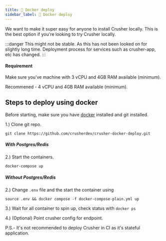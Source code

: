 ```yaml
---
title: 🐳 Docker deploy
sidebar_label: 🐳 Docker deploy
---
```


We want to make it super easy for anyone to install Crusher locally. This is the best option if you're looking to try Crusher locally.

:::danger
This might not be stable. As this has not been looked on for slightly long time.
Deployment process for services such as crusher-app, etc has changed.
:::

#### Requirement

Make sure you've machine with 3 vCPU and 4GB RAM available (minimum).

Recommened - 4 vCPU and 4GB RAM available (minimum).

## Steps to deploy using docker

Before starting, make sure you have [docker](https://docs.docker.com/engine/install/) installed and git installed.

1.) Clone git repo.

```shell
git clone https://github.com/crusherdev/crusher-docker-deploy.git
```

##### With Postgres/Redis

2.) Start the containers.

```shell
docker-compose up
```

##### Without Postgres/Redis

2.) Change `.env` file and the start the container using

```shell
source .env && docker compose -f docker-compose-plain.yml up
```

3.) Wait for all container to spin up, check status with `docker ps`

4.) (Optional) Point crusher config for endpoint.

P.S.- It's not recommended to deploy Crusher in CI as it's stateful application.
